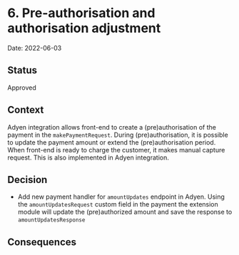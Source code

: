 # 6. Pre-authorisation and authorisation adjustment

Date: 2022-06-03

## Status

Approved

## Context

Adyen integration allows front-end to create a (pre)authorisation of the payment in the `makePaymentRequest`. During (pre)authorisation, it is possible to update the payment amount or extend the (pre)authorisation period. When front-end is ready to charge the customer, it makes manual capture request. This is also implemented in Adyen integration.

## Decision
- Add new payment handler for `amountUpdates` endpoint in Adyen. Using the `amountUpdatesRequest` custom field in the payment the extension module will update the (pre)authorized amount and save the response to `amountUpdatesResponse`

## Consequences
